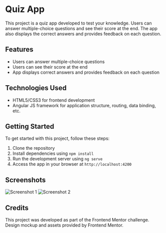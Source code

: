 # Quiz App

This project is a quiz app developed to test your knowledge. Users can answer multiple-choice questions and see their score at the end. The app also displays the correct answers and provides feedback on each question.

## Features

- Users can answer multiple-choice questions
- Users can see their score at the end
- App displays correct answers and provides feedback on each question

## Technologies Used

- HTML5/CSS3 for frontend development
- Angular JS framework for application structure, routing, data binding, etc.

## Getting Started

To get started with this project, follow these steps:

1. Clone the repository
2. Install dependencies using `npm install`
3. Run the development server using `ng serve`
4. Access the app in your browser at `http://localhost:4200`

## Screenshots

![Screenshot 1](/screenshots/screenshot1.png)
![Screenshot 2](/screenshots/screenshot2.png)

## Credits

This project was developed as part of the Frontend Mentor challenge. Design mockup and assets provided by Frontend Mentor.
